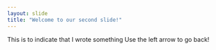 ```yaml
---
layout: slide
title: "Welcome to our second slide!"
---
```

This is to indicate that I wrote something
Use the left arrow to go back!
